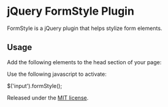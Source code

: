 jQuery FormStyle Plugin
=======================

FormStyle is a jQuery plugin that helps stylize form elements.

Usage
-----

Add the following elements to the head section of your page:

  <script src="jquery.formstyle.js" type="text/javascript" ></script>
  <link href="jquery.formstyle.css" rel="stylesheet" type="text/css" />
  
Use the following javascript to activate:

  $('input').formStyle();
  
  
  
Released under the [MIT license](http://www.opensource.org/licenses/mit-license.php).

